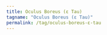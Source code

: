 ```yaml
---
title: Oculus Boreus (ε Tau)
tagname: "Oculus Boreus (ε Tau)"
permalink: /tag/oculus-boreus-ε-tau
---
```

